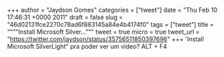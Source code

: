 
+++
author = "Jaydson Gomes"
categories = ["tweet"]
date = "Thu Feb 10 17:46:31 +0000 2011"
draft = false
slug = "46d02131fce2270c78ad6f883145a84e4b4174f0"
tags = ["tweet"]
title = """"Install Microsoft Silver..."""
tweet = true
micro = true
tweet_url = "https://twitter.com/jaydson/status/35756511850397696"
+++
'Install Microsoft SilverLight" pra poder ver um video? ALT + F4
